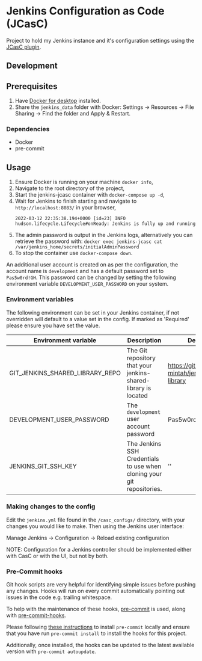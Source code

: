 # Jenkins Configuration as Code (JCasC)

 Project to hold my Jenkins instance and it's configuration settings using the [JCasC plugin](https://www.jenkins.io/doc/book/managing/casc/).

## Development

## Prerequisites
1. Have [Docker for desktop](https://www.docker.com/products/docker-desktop) installed.
2. Share the `jenkins_data` folder with Docker: Settings -> Resources -> File Sharing -> Find the folder and Apply & Restart.

### Dependencies
- Docker
- pre-commit

## Usage

1. Ensure Docker is running on your machine `docker info`,
2. Navigate to the root directory of the project,
3. Start the jenkins-jcasc container with  `docker-compose up -d`,
4. Wait for Jenkins to finish starting and navigate to `http://localhost:8083/` in your browser,
    ```log
    2022-03-12 22:35:38.194+0000 [id=23] INFO hudson.lifecycle.Lifecycle#onReady: Jenkins is fully up and running
    ```
5. The admin password is output in the Jenkins logs, alternatively you can retrieve the password with:
    `docker exec jenkins-jcasc cat /var/jenkins_home/secrets/initialAdminPassword`
6. To stop the container use `docker-compose down`.

An additional user account is created on as per the configuration, the account name is `development` and has a default password set to `Pas5w0rd!GH`. This password can be changed by setting the following environment variable `DEVELOPMENT_USER_PASSWORD` on your system.

### Environment variables

The following environment can be set in your Jenkins container, if not overridden will default to a value set in the config. If marked as 'Required' please ensure you have set the value.

| Environment variable            | Description                                                            | Default value                                          | Required? |
| ------------------------------- | ---------------------------------------------------------------------- | ------------------------------------------------------ | --------- |
| GIT_JENKINS_SHARED_LIBRARY_REPO | The Git repository that your jenkins-shared-library is located         | https://github.com/kwame-mintah/jenkins-shared-library | No        |
| DEVELOPMENT_USER_PASSWORD       | The `development` user account password                                | Pas5w0rd!GH                                            | No        |
| JENKINS_GIT_SSH_KEY             | The Jenkins SSH Credentials to use when cloning your git repositories. | ''                                                     | Yes       |

### Making changes to the config

Edit the `jenkins.yml` file found in the `/casc_configs/` directory, with your changes you would like to make. Then using the Jenkins user interface:

Manage Jenkins -> Configuration -> Reload existing configuration

NOTE: Configuration for a Jenkins controller should be implemented either with CasC or with the UI, but not by both.

### Pre-Commit hooks

Git hook scripts are very helpful for identifying simple issues before pushing any changes. Hooks will run on every commit automatically pointing out issues in the code e.g. trailing whitespace.

To help with the maintenance of these hooks, [pre-commit](https://pre-commit.com/) is used, along with [pre-commit-hooks](https://pre-commit.com/#install).

Please following [these instructions](https://pre-commit.com/#install) to install `pre-commit` locally and ensure that you have run `pre-commit install` to install the hooks for this project.

Additionally, once installed, the hooks can be updated to the latest available version with `pre-commit autoupdate`.
